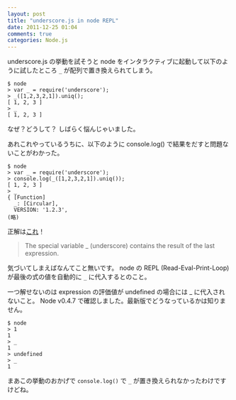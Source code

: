 ```yaml
---
layout: post
title: "underscore.js in node REPL"
date: 2011-12-25 01:04
comments: true
categories: Node.js
---
```

underscore.js の挙動を試そうと node をインタラクティブに起動して以下のように試したところ `_` が配列で置き換えられてしまう。

    $ node
    > var _ = require('underscore');
    > _([1,2,3,2,1]).uniq();
    [ 1, 2, 3 ]
    > _
    [ 1, 2, 3 ]

なぜ？どうして？
しばらく悩んじゃいました。
<!-- more -->

あれこれやっているうちに、以下のように console.log() で結果をだすと問題ないことがわかった。

    $ node
    > var _ = require('underscore');
    > console.log(_([1,2,3,2,1]).uniq());
    [ 1, 2, 3 ]
    > _
    { [Function]
      _: [Circular],
      VERSION: '1.2.3',
    (略)

正解は[これ](http://nodejs.org/docs/latest/api/repl.html#rEPL_Features)！

> The special variable _ (underscore) contains the result of the last expression.

気づいてしまえばなんてこと無いです。
node の REPL (Read-Eval-Print-Loop) が最後の式の値を自動的に `_` に代入するとのこと。

一つ解せないのは expression の評価値が undefined の場合には _ に代入されないこと。
Node v0.4.7 で確認しました。最新版でどうなっているかは知りません。

    $ node
    > 1
    1
    > _
    1
    > undefined
    > _
    1

まあこの挙動のおかげで `console.log()` で `_` が置き換えられなかったわけですけどね。
